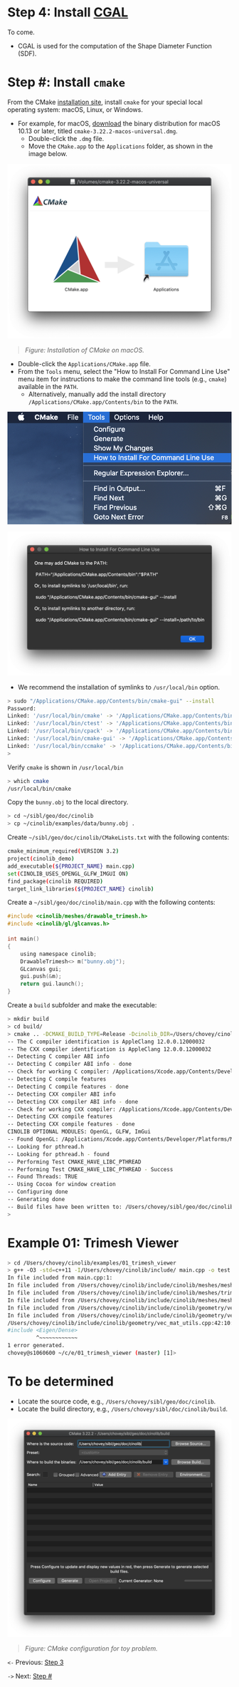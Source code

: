 # Step 4: Install [CGAL](https://www.cgal.org/)

To come.

* CGAL is used for the computation of the Shape Diameter Function (SDF).



# Step #: Install `cmake`

From the CMake [installation site](https://cmake.org/install/), install `cmake` for 
your special local operating system:  macOS, Linux, or Windows.

* For example, for macOS, [download](https://cmake.org/download/) the binary distribution for macOS 10.13 or later, titled `cmake-3.22.2-macos-universal.dmg`.
  * Double-click the `.dmg` file.
  * Move the `CMake.app` to the `Applications` folder, as shown in the image below.

![](fig/cmake_macos_install.png) 
> *Figure: Installation of CMake on macOS.*

* Double-click the `Applications/CMake.app` file.
* From the `Tools` menu, select the "How to Install For Command Line Use" menu item for instructions to make the command line tools (e.g., `cmake`) available in the `PATH`. 
  * Alternatively, manually add the install directory `/Applications/CMake.app/Contents/bin` to the `PATH`.

![](fig/cmake_macos_install_002.png)

![](fig/cmake_macos_install_003.png)

* We recommend the installation of symlinks to `/usr/local/bin` option.

```bash
> sudo "/Applications/CMake.app/Contents/bin/cmake-gui" --install
Password:
Linked: '/usr/local/bin/cmake' -> '/Applications/CMake.app/Contents/bin/cmake'
Linked: '/usr/local/bin/ctest' -> '/Applications/CMake.app/Contents/bin/ctest'
Linked: '/usr/local/bin/cpack' -> '/Applications/CMake.app/Contents/bin/cpack'
Linked: '/usr/local/bin/cmake-gui' -> '/Applications/CMake.app/Contents/bin/cmake-gui'
Linked: '/usr/local/bin/ccmake' -> '/Applications/CMake.app/Contents/bin/ccmake'
>
```

Verify `cmake` is shown in `/usr/local/bin`

```bash
> which cmake
/usr/local/bin/cmake
```

Copy the `bunny.obj` to the local directory.

```bash
> cd ~/sibl/geo/doc/cinolib
> cp ~/cinolib/examples/data/bunny.obj .
```

Create `~/sibl/geo/doc/cinolib/CMakeLists.txt` with the following contents:

```bash
cmake_minimum_required(VERSION 3.2)
project(cinolib_demo)
add_executable(${PROJECT_NAME} main.cpp)
set(CINOLIB_USES_OPENGL_GLFW_IMGUI ON)
find_package(cinolib REQUIRED)
target_link_libraries(${PROJECT_NAME} cinolib)
```

Create a `~/sibl/geo/doc/cinolib/main.cpp` with the following contents:

```c
#include <cinolib/meshes/drawable_trimesh.h>
#include <cinolib/gl/glcanvas.h>

int main()
{
    using namespace cinolib;
    DrawableTrimesh<> m("bunny.obj");
    GLcanvas gui;
    gui.push(&m);
    return gui.launch();
}
```

Create a `build` subfolder and make the executable:

```bash
> mkdir build
> cd build/
> cmake .. -DCMAKE_BUILD_TYPE=Release -Dcinolib_DIR=/Users/chovey/cinolib
-- The C compiler identification is AppleClang 12.0.0.12000032
-- The CXX compiler identification is AppleClang 12.0.0.12000032
-- Detecting C compiler ABI info
-- Detecting C compiler ABI info - done
-- Check for working C compiler: /Applications/Xcode.app/Contents/Developer/Toolchains/XcodeDefault.xctoolchain/usr/bin/cc - skipped
-- Detecting C compile features
-- Detecting C compile features - done
-- Detecting CXX compiler ABI info
-- Detecting CXX compiler ABI info - done
-- Check for working CXX compiler: /Applications/Xcode.app/Contents/Developer/Toolchains/XcodeDefault.xctoolchain/usr/bin/c++ - skipped
-- Detecting CXX compile features
-- Detecting CXX compile features - done
CINOLIB OPTIONAL MODULES: OpenGL, GLFW, ImGui
-- Found OpenGL: /Applications/Xcode.app/Contents/Developer/Platforms/MacOSX.platform/Developer/SDKs/MacOSX11.1.sdk/System/Library/Frameworks/OpenGL.framework
-- Looking for pthread.h
-- Looking for pthread.h - found
-- Performing Test CMAKE_HAVE_LIBC_PTHREAD
-- Performing Test CMAKE_HAVE_LIBC_PTHREAD - Success
-- Found Threads: TRUE
-- Using Cocoa for window creation
-- Configuring done
-- Generating done
-- Build files have been written to: /Users/chovey/sibl/geo/doc/cinolib/build
>
```


# Example 01: Trimesh Viewer

```bash
> cd /Users/chovey/cinolib/examples/01_trimesh_viewer
> g++ -O3 -std=c++11 -I/Users/chovey/cinolib/include/ main.cpp -o test.out
In file included from main.cpp:1:
In file included from /Users/chovey/cinolib/include/cinolib/meshes/meshes.h:40:
In file included from /Users/chovey/cinolib/include/cinolib/meshes/trimesh.h:41:
In file included from /Users/chovey/cinolib/include/cinolib/meshes/mesh_attributes.h:39:
In file included from /Users/chovey/cinolib/include/cinolib/geometry/vec_mat.h:40:
In file included from /Users/chovey/cinolib/include/cinolib/geometry/vec_mat_utils.h:136:
/Users/chovey/cinolib/include/cinolib/geometry/vec_mat_utils.cpp:42:10: fatal error: 'Eigen/Dense' file not found
#include <Eigen/Dense>
         ^~~~~~~~~~~~~
1 error generated.
chovey@s1060600 ~/c/e/01_trimesh_viewer (master) [1]>
```

# To be determined

* Locate the source code, e.g., `/Users/chovey/sibl/geo/doc/cinolib`.
* Locate the build directory, e.g., `/Users/chovey/sibl/doc/cinolib/build`.

![](fig/cmake_toy_problem.png)
> *Figure: CMake configuration for toy problem.*


`<-` Previous: [Step 3](step_03.md)

`->` Next: [Step #](step_0#.md)
